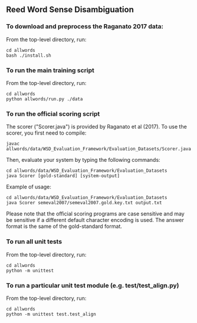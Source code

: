 Reed Word Sense Disambiguation
------------------------------

### To download and preprocess the Raganato 2017 data:

From the top-level directory, run:

    cd allwords
    bash ./install.sh

### To run the main training script

From the top-level directory, run:

    cd allwords
    python allwords/run.py ./data

### To run the official scoring script

The scorer ("Scorer.java") is provided by Raganato et al (2017).
To use the scorer, you first need to compile:

	javac allwords/data/WSD_Evaluation_Framework/Evaluation_Datasets/Scorer.java

Then, evaluate your system by typing the following commands: 

    cd allwords/data/WSD_Evaluation_Framework/Evaluation_Datasets
    java Scorer [gold-standard] [system-output]

Example of usage:

	cd allwords/data/WSD_Evaluation_Framework/Evaluation_Datasets
	java Scorer semeval2007/semeval2007.gold.key.txt output.txt

Please note that the official scoring programs are case sensitive and may be
sensitive if a different default character encoding is used.  The answer
format is the same of the gold-standard format. 

### To run all unit tests

From the top-level directory, run: 
    
    cd allwords
    python -m unittest

### To run a particular unit test module (e.g. test/test_align.py)

From the top-level directory, run:

    cd allwords
    python -m unittest test.test_align
    
    
    